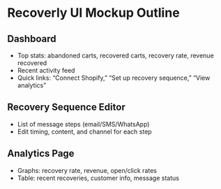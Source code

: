 # Recoverly UI Mockup Outline

## Dashboard
- Top stats: abandoned carts, recovered carts, recovery rate, revenue recovered
- Recent activity feed
- Quick links: “Connect Shopify,” “Set up recovery sequence,” “View analytics”

## Recovery Sequence Editor
- List of message steps (email/SMS/WhatsApp)
- Edit timing, content, and channel for each step

## Analytics Page
- Graphs: recovery rate, revenue, open/click rates
- Table: recent recoveries, customer info, message status
